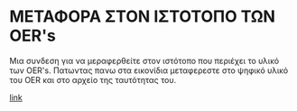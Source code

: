 # ΜΕΤΑΦΟΡΑ ΣΤΟΝ ΙΣΤΟΤΟΠΟ ΤΩΝ OER's

Μια συνδεση για να μεραφερθείτε στον ιστότοπο που περιέχει το υλικό των OER's. Πατωντας πανω στα εικονίδια μεταφερεστε στο ψηφικό υλικό του OER και στο αρχείο της ταυτότητας του.

[link](http://physicsfolders.weebly.com)
